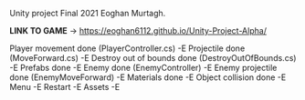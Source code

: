 
Unity project Final 2021   Eoghan Murtagh.

**LINK TO GAME** -> https://eoghan6112.github.io/Unity-Project-Alpha/


Player movement done (PlayerController.cs) -E
Projectile done (MoveForward.cs) -E
Destroy out of bounds done (DestroyOutOfBounds.cs) -E
Prefabs done -E
Enemy done (EnemyController) -E
Enemy projectile done (EnemyMoveForward) -E
Materials done -E
Object collision done -E
Menu -E
Restart -E
Assets -E


